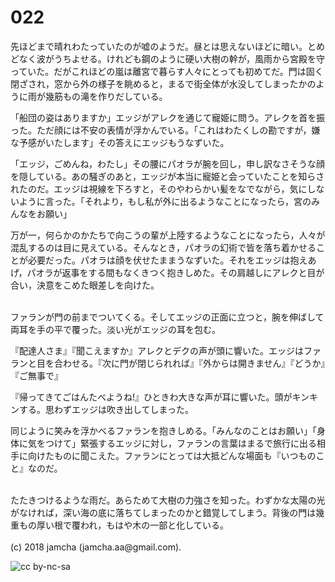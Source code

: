 # 022

先ほどまで晴れわたっていたのが嘘のようだ。昼とは思えないほどに暗い。とめどなく波がうちよせる。けれども鋼のように硬い大樹の幹が，風雨から宮殿を守っていた。だがこれほどの嵐は離宮で暮らす人々にとっても初めてだ。門は固く閉ざされ，窓から外の様子を眺めると，まるで街全体が水没してしまったかのように雨が幾筋もの滝を作りだしている。  

「船団の姿はありますか」エッジがアレクを通じて寵姫に問う。アレクを首を振った。ただ顔には不安の表情が浮かんでいる。「これはわたくしの勘ですが，嫌な予感がいたします」その答えにエッジもうなずいた。  

「エッジ，ごめんね，わたし」その腰にパオラが腕を回し，申し訳なさそうな顔を隠している。あの騒ぎのあと，エッジが本当に寵姫と会っていたことを知らされたのだ。エッジは視線を下ろすと，そのやわらかい髪をなでながら，気にしないように言った。「それより，もし私が外に出るようなことになったら，宮のみんなをお願い」  

万が一，何らかのかたちで向こうの輩が上陸するようなことになったら，人々が混乱するのは目に見えている。そんなとき，パオラの幻術で皆を落ち着かせることが必要だった。パオラは顔を伏せたままうなずいた。それをエッジは抱えあげ，パオラが返事をする間もなくきつく抱きしめた。その肩越しにアレクと目が合い，決意をこめた眼差しを向けた。  

<br>  
ファランが門の前までついてくる。そしてエッジの正面に立つと，腕を伸ばして両耳を手の平で覆った。淡い光がエッジの耳を包む。  

『配達人さま』『聞こえますか』アレクとデクの声が頭に響いた。エッジはファランと目を合わせる。『次に門が閉じられれば』『外からは開きません』『どうか』『ご無事で』  

『帰ってきてごはんたべようね!』ひときわ大きな声が耳に響いた。頭がキンキンする。思わずエッジは吹き出してしまった。  

同じように笑みを浮かべるファランを抱きしめる。「みんなのことはお願い」「身体に気をつけて」緊張するエッジに対し，ファランの言葉はまるで旅行に出る相手に向けたものに聞こえた。ファランにとっては大抵どんな場面も『いつものこと』なのだ。  

<br>  
たたきつけるような雨だ。あらためて大樹の力強さを知った。わずかな太陽の光がなければ，深い海の底に落ちてしまったのかと錯覚してしまう。背後の門は幾重もの厚い根で覆われ，もはや木の一部と化している。  

<br>  
<br>  
(c) 2018 jamcha (jamcha.aa@gmail.com).  

![cc by-nc-sa](http://i.creativecommons.org/l/by-nc-sa/4.0/88x31.png)